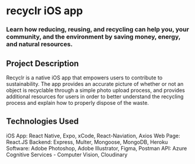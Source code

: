 # recyclr iOS app

### Learn how reducing, reusing, and recycling can help you, your community, and the environment by saving money, energy, and natural resources.

## Project Description

Recyclr is a native iOS app that empowers users to contribute to sustainability. The app provides an accurate picture of whether or not an object is recyclable through a simple photo upload process, and provides additional resources for users in order to better understand the recycling process and explain how to properly dispose of the waste.

## Technologies Used

iOS App: React Native, Expo, xCode, React-Naviation, Axios
Web Page: React.JS
Backend: Express, Multer, Mongoose, MongoDB, Heroku
Software: Adobe Photoshop, Adobe Illustrator, Figma, Postman
API: Azure Cognitive Services - Computer Vision, Cloudinary
